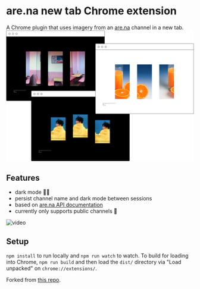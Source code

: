 # are.na new tab Chrome extension

A Chrome plugin that uses imagery from an [are.na](https://www.are.na/) channel in a new tab.
 ![screenshot](screenshot.png)

## Features
* dark mode 🌝🌚
* persist channel name and dark mode between sessions
* based on [are.na API documentation](https://dev.are.na/documentation/channels)
* currently only supports public channels 📌

![video](export.gif)

## Setup
`npm install` to run locally and `npm run watch` to watch. To build for loading into Chrome, `npm run build` and then load the `dist/` directory via "Load unpacked" on `chrome://extensions/`.

Forked from [this repo](https://github.com/chibat/chrome-extension-typescript-starter).
